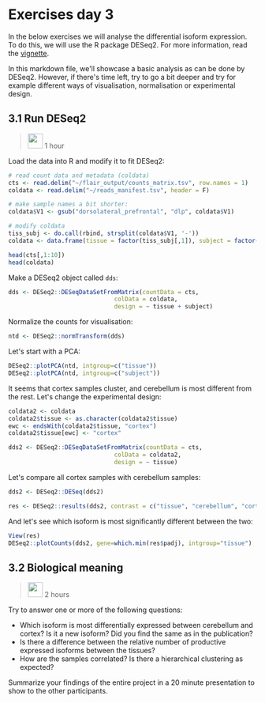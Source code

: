 # Exercises day 3

In the below exercises we will analyse the differential isoform expression. To do this, we will use the R package DESeq2. For more information, read the [vignette](https://bioconductor.org/packages/release/bioc/vignettes/DESeq2/inst/doc/DESeq2.html).

In this markdown file, we'll showcase a basic analysis as can be done by DESeq2. However, if there's time left, try to go a bit deeper and try for example different ways of visualisation, normalisation or experimental design.

## 3.1 Run DESeq2
><img border="0" src="https://www.svgrepo.com/show/14756/person-silhouette.svg" width="30" height="30"> 1 hour

Load the data into R and modify it to fit DESeq2:

```r
# read count data and metadata (coldata)
cts <- read.delim("~/flair_output/counts_matrix.tsv", row.names = 1)
coldata <- read.delim("~/reads_manifest.tsv", header = F)

# make sample names a bit shorter:
coldata$V1 <- gsub("dorsolateral_prefrontal", "dlp", coldata$V1)

# modify coldata
tiss_subj <- do.call(rbind, strsplit(coldata$V1, '-'))
coldata <- data.frame(tissue = factor(tiss_subj[,1]), subject = factor(tiss_subj[,2]), row.names = coldata$V1)

head(cts[,1:10])
head(coldata)

```

Make a DESeq2 object called `dds`:

```r
dds <- DESeq2::DESeqDataSetFromMatrix(countData = cts,
                              colData = coldata,
                              design = ~ tissue + subject)
```

Normalize the counts for visualisation:

```r
ntd <- DESeq2::normTransform(dds)
```

Let's start with a PCA:

```r
DESeq2::plotPCA(ntd, intgroup=c("tissue"))
DESeq2::plotPCA(ntd, intgroup=c("subject"))
```

It seems that cortex samples cluster, and cerebellum is most different from the rest. Let's change the experimental design:

```r
coldata2 <- coldata
coldata2$tissue <- as.character(coldata2$tissue)
ewc <- endsWith(coldata2$tissue, "cortex")
coldata2$tissue[ewc] <- "cortex"

dds2 <- DESeq2::DESeqDataSetFromMatrix(countData = cts,
                              colData = coldata2,
                              design = ~ tissue)
```

Let's compare all cortex samples with cerebellum samples:

```r
dds2 <- DESeq2::DESeq(dds2)

res <- DESeq2::results(dds2, contrast = c("tissue", "cerebellum", "cortex"))
```

And let's see which isoform is most significantly different between the two:

```r
View(res)
DESeq2::plotCounts(dds2, gene=which.min(res$padj), intgroup="tissue")
```

## 3.2 Biological meaning
><img border="0" src="https://www.svgrepo.com/show/220819/group-team.svg" width="30" height="30"> 2 hours

Try to answer one or more of the following questions:
* Which isoform is most differentially expressed between cerebellum and cortex? Is it a new isoform? Did you find the same as in the publication?
* Is there a difference between the relative number of productive expressed isoforms between the tissues?
* How are the samples correlated? Is there a hierarchical clustering as expected?

Summarize your findings of the entire project in a 20 minute presentation to show to the other participants.
